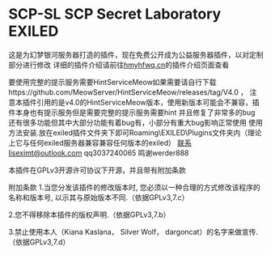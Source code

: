  # SCP-SL  SCP Secret Laboratory EXILED  
 这是为幻梦银河服务器打造的插件，现在免费公开成为公益服务器插件，以对定制部分进行修改
 详细的插件介绍请前往[hmyhfwq.cn](http://hmyh.xyz/index.php?case=archive&act=show&aid=570)的插件介绍页面查看
 
 要使用完整的提示服务需要HintServiceMeow如果需要请自行下载https://github.com/MeowServer/HintServiceMeow/releases/tag/V4.0 ，
 注意本插件引用的是v4.0的HintServiceMeow版本，使用新版本可能会不兼容，插件本身也有提示服务但是需要完整的提示服务需要hint
 并且修复了非常多的bug
 还有很多功能但其中大部分功能有着bug有，小部分有重大bug影响正常使用
 使用方法安装.放在exiled插件文件夹下即可Roaming\EXILED\Plugins文件夹内（理论上它与任何exiled服务器兼容兼容任何版本的exiled）
 联系liseximt@outlook.com qq3037240065
 鸣谢werder888

 

本插件在GPLv3开源许可协议下开源，并且带有附加条款

附加条款
1.当您分发该插件的修改版本时, 您必须以一种合理的方式修改该程序的名称和版本号, 以示其与原始版本不同.（依据GPLv3,7.c）

2.您不得移除本插件的版权声明.（依据GPLv3,7.b）

3.禁止使用本人（Kiana Kaslana， Silver Wolf， dargoncat）的名字来做宣传.（依据GPLv3,7.d）
